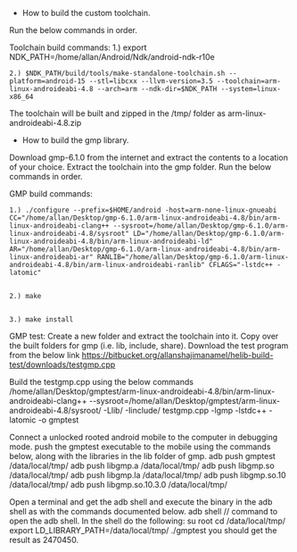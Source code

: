 - How to build the custom toolchain.

Run the below commands in order.

Toolchain build commands:
	1.) export NDK_PATH=/home/allan/Android/Ndk/android-ndk-r10e

	2.) $NDK_PATH/build/tools/make-standalone-toolchain.sh --platform=android-15 --stl=libcxx --llvm-version=3.5 --toolchain=arm-linux-androideabi-4.8 --arch=arm --ndk-dir=$NDK_PATH --system=linux-x86_64

The toolchain will be built and zipped in the /tmp/ folder as arm-linux-androideabi-4.8.zip

- How to build the gmp library.

Download gmp-6.1.0 from the internet and extract the contents to a location of your choice. 
Extract the toolchain into the gmp folder.
Run the below commands in order.

GMP build commands:

	1.) ./configure --prefix=$HOME/android -host=arm-none-linux-gnueabi CC="/home/allan/Desktop/gmp-6.1.0/arm-linux-androideabi-4.8/bin/arm-linux-androideabi-clang++ --sysroot=/home/allan/Desktop/gmp-6.1.0/arm-linux-androideabi-4.8/sysroot" LD="/home/allan/Desktop/gmp-6.1.0/arm-linux-androideabi-4.8/bin/arm-linux-androideabi-ld" AR="/home/allan/Desktop/gmp-6.1.0/arm-linux-androideabi-4.8/bin/arm-linux-androideabi-ar" RANLIB="/home/allan/Desktop/gmp-6.1.0/arm-linux-androideabi-4.8/bin/arm-linux-androideabi-ranlib" CFLAGS="-lstdc++ -latomic"


	2.) make


	3.) make install
	
GMP test:
Create a new folder and extract the toolchain into it. 
Copy over the built folders for gmp (i.e. lib, include, share).
Download the test program from the below link
	https://bitbucket.org/allanshajimanamel/helib-build-test/downloads/testgmp.cpp

Build the testgmp.cpp using the below commands	
	/home/allan/Desktop/gmptest/arm-linux-androideabi-4.8/bin/arm-linux-androideabi-clang++ --sysroot=/home/allan/Desktop/gmptest/arm-linux-androideabi-4.8/sysroot/ -Llib/ -Iinclude/ testgmp.cpp -lgmp -lstdc++ -latomic  -o gmptest
	
Connect a unlocked rooted android mobile to the computer in debugging mode.
push the gmptest executable to the mobile using the commands below, along with  the libraries in the lib folder of gmp.
	adb push gmptest /data/local/tmp/
	adb push libgmp.a /data/local/tmp/
	adb push libgmp.so /data/local/tmp/
	adb push libgmp.la /data/local/tmp/
	adb push libgmp.so.10 /data/local/tmp/
	adb push libgmp.so.10.3.0 /data/local/tmp/
	
Open a terminal and get the adb shell and execute the binary in the adb shell as with the commands documented below.
	adb shell // command to open the adb shell.
	In the shell do the following:
		su root
		cd /data/local/tmp/
		export LD_LIBRARY_PATH=/data/local/tmp/
		./gmptest
	you should get the result as 2470450.